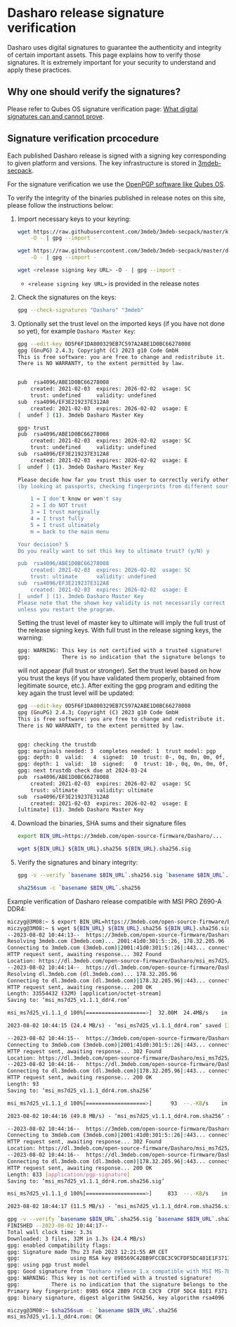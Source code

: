 # Dasharo release signature verification

Dasharo uses digital signatures to guarantee the authenticity and integrity of
certain important assets. This page explains how to verify those signatures.
It is extremely important for your security to understand and apply these
practices.

## Why one should verify the signatures?

Please refer to Qubes OS signature verification page:
[What digital signatures can and cannot prove](https://www.qubes-os.org/security/verifying-signatures/#what-digital-signatures-can-and-cannot-prove).

## Signature verification prcocedure

Each published Dasharo release is signed with a signing key corresponding to
given platform and versions. The key infrastructure is stored in
[3mdeb-secpack](https://github.com/3mdeb/3mdeb-secpack).

For the signature verification we use the
[OpenPGP software like Qubes OS](https://www.qubes-os.org/security/verifying-signatures/#openpgp-software).

To verify the integrity of the binaries published in release notes on this
site, please follow the instructions below:

1. Import necessary keys to your keyring:

    ```bash
    wget https://raw.githubusercontent.com/3mdeb/3mdeb-secpack/master/keys/master-key/3mdeb-master-key.asc \
        -O - | gpg --import -
    ```

    ```bash
    wget https://raw.githubusercontent.com/3mdeb/3mdeb-secpack/master/dasharo/3mdeb-dasharo-master-key.asc  \
        -O - | gpg --import -
    ```

    ```bash
    wget <release signing key URL> -O - | gpg --import -
    ```

    - `<release signing key URL>` is provided in the release notes

2. Check the signatures on the keys:

    ```bash
    gpg --check-signatures "Dasharo" "3mdeb"
    ```

3. Optionally set the trust level on the imported keys (if you have not done
   so yet), for example `Dasharo Master Key`:

    ```bash
    gpg --edit-key 0D5F6F1DA800329EB7C597A2ABE1D0BC66278008
    gpg (GnuPG) 2.4.3; Copyright (C) 2023 g10 Code GmbH
    This is free software: you are free to change and redistribute it.
    There is NO WARRANTY, to the extent permitted by law.


    pub  rsa4096/ABE1D0BC66278008
        created: 2021-02-03  expires: 2026-02-02  usage: SC
        trust: undefined     validity: undefined
    sub  rsa4096/EF3E219237E312A8
        created: 2021-02-03  expires: 2026-02-02  usage: E
    [  undef ] (1). 3mdeb Dasharo Master Key

    gpg> trust
    pub  rsa4096/ABE1D0BC66278008
        created: 2021-02-03  expires: 2026-02-02  usage: SC
        trust: undefined     validity: undefined
    sub  rsa4096/EF3E219237E312A8
        created: 2021-02-03  expires: 2026-02-02  usage: E
    [  undef ] (1). 3mdeb Dasharo Master Key

    Please decide how far you trust this user to correctly verify other users' keys
    (by looking at passports, checking fingerprints from different sources, etc.)

        1 = I don't know or won't say
        2 = I do NOT trust
        3 = I trust marginally
        4 = I trust fully
        5 = I trust ultimately
        m = back to the main menu

    Your decision? 5
    Do you really want to set this key to ultimate trust? (y/N) y

    pub  rsa4096/ABE1D0BC66278008
        created: 2021-02-03  expires: 2026-02-02  usage: SC
        trust: ultimate      validity: undefined
    sub  rsa4096/EF3E219237E312A8
        created: 2021-02-03  expires: 2026-02-02  usage: E
    [  undef ] (1). 3mdeb Dasharo Master Key
    Please note that the shown key validity is not necessarily correct
    unless you restart the program.
    ```

    Setting the trust level of master key to ultimate will imply the full trust
    of the release signing keys. With full trust in the release signing keys,
    the warning:

    ```bash
    gpg: WARNING: This key is not certified with a trusted signature!
    gpg:          There is no indication that the signature belongs to the owner.
    ```

    will not appear (full trust or stronger). Set the trust level based on how
    you trust the keys (if you have validated them properly, obtained from
    legitimate source, etc.). After exiting the gpg program and editing the key
    again the trust level will be updated:

    ```bash
    gpg --edit-key 0D5F6F1DA800329EB7C597A2ABE1D0BC66278008
    gpg (GnuPG) 2.4.3; Copyright (C) 2023 g10 Code GmbH
    This is free software: you are free to change and redistribute it.
    There is NO WARRANTY, to the extent permitted by law.


    gpg: checking the trustdb
    gpg: marginals needed: 3  completes needed: 1  trust model: pgp
    gpg: depth: 0  valid:   4  signed:  10  trust: 0-, 0q, 0n, 0m, 0f, 4u
    gpg: depth: 1  valid:  10  signed:   0  trust: 10-, 0q, 0n, 0m, 0f, 0u
    gpg: next trustdb check due at 2024-03-24
    pub  rsa4096/ABE1D0BC66278008
        created: 2021-02-03  expires: 2026-02-02  usage: SC
        trust: ultimate      validity: ultimate
    sub  rsa4096/EF3E219237E312A8
        created: 2021-02-03  expires: 2026-02-02  usage: E
    [ultimate] (1). 3mdeb Dasharo Master Key
    ```

4. Download the binaries, SHA sums and their signature files

    ```bash
    export BIN_URL=https://3mdeb.com/open-source-firmware/Dasharo/...
    ```

    ```bash
    wget ${BIN_URL} ${BIN_URL}.sha256 ${BIN_URL}.sha256.sig
    ```

5. Verify the signatures and binary integrity:

    ```bash
    gpg -v --verify `basename $BIN_URL`.sha256.sig `basename $BIN_URL`.sha256
    ```

    ```bash
    sha256sum -c `basename $BIN_URL`.sha256
    ```

Example verification of Dasharo release compatible with MSI PRO Z690-A DDR4:

```bash
miczyg@3M08:~ $ export BIN_URL=https://3mdeb.com/open-source-firmware/Dasharo/msi_ms7d25/v1.1.1/msi_ms7d25_v1.1.1_ddr4.rom
miczyg@3M08:~ $ wget ${BIN_URL} ${BIN_URL}.sha256 ${BIN_URL}.sha256.sig
--2023-08-02 10:44:13--  https://3mdeb.com/open-source-firmware/Dasharo/msi_ms7d25/v1.1.1/msi_ms7d25_v1.1.1_ddr4.rom
Resolving 3mdeb.com (3mdeb.com)... 2001:41d0:301:5::26, 178.32.205.96
Connecting to 3mdeb.com (3mdeb.com)|2001:41d0:301:5::26|:443... connected.
HTTP request sent, awaiting response... 302 Found
Location: https://dl.3mdeb.com/open-source-firmware/Dasharo/msi_ms7d25/v1.1.1/msi_ms7d25_v1.1.1_ddr4.rom [following]
--2023-08-02 10:44:14--  https://dl.3mdeb.com/open-source-firmware/Dasharo/msi_ms7d25/v1.1.1/msi_ms7d25_v1.1.1_ddr4.rom
Resolving dl.3mdeb.com (dl.3mdeb.com)... 178.32.205.96
Connecting to dl.3mdeb.com (dl.3mdeb.com)|178.32.205.96|:443... connected.
HTTP request sent, awaiting response... 200 OK
Length: 33554432 (32M) [application/octet-stream]
Saving to: ‘msi_ms7d25_v1.1.1_ddr4.rom’

msi_ms7d25_v1.1.1_d 100%[===================>]  32.00M  24.4MB/s    in 1.3s

2023-08-02 10:44:15 (24.4 MB/s) - ‘msi_ms7d25_v1.1.1_ddr4.rom’ saved [33554432/33554432]

--2023-08-02 10:44:15--  https://3mdeb.com/open-source-firmware/Dasharo/msi_ms7d25/v1.1.1/msi_ms7d25_v1.1.1_ddr4.rom.sha256
Connecting to 3mdeb.com (3mdeb.com)|2001:41d0:301:5::26|:443... connected.
HTTP request sent, awaiting response... 302 Found
Location: https://dl.3mdeb.com/open-source-firmware/Dasharo/msi_ms7d25/v1.1.1/msi_ms7d25_v1.1.1_ddr4.rom.sha256 [following]
--2023-08-02 10:44:16--  https://dl.3mdeb.com/open-source-firmware/Dasharo/msi_ms7d25/v1.1.1/msi_ms7d25_v1.1.1_ddr4.rom.sha256
Connecting to dl.3mdeb.com (dl.3mdeb.com)|178.32.205.96|:443... connected.
HTTP request sent, awaiting response... 200 OK
Length: 93
Saving to: ‘msi_ms7d25_v1.1.1_ddr4.rom.sha256’

msi_ms7d25_v1.1.1_d 100%[===================>]      93  --.-KB/s    in 0s

2023-08-02 10:44:16 (49.8 MB/s) - ‘msi_ms7d25_v1.1.1_ddr4.rom.sha256’ saved [93/93]

--2023-08-02 10:44:16--  https://3mdeb.com/open-source-firmware/Dasharo/msi_ms7d25/v1.1.1/msi_ms7d25_v1.1.1_ddr4.rom.sha256.sig
Connecting to 3mdeb.com (3mdeb.com)|2001:41d0:301:5::26|:443... connected.
HTTP request sent, awaiting response... 302 Found
Location: https://dl.3mdeb.com/open-source-firmware/Dasharo/msi_ms7d25/v1.1.1/msi_ms7d25_v1.1.1_ddr4.rom.sha256.sig [following]
--2023-08-02 10:44:16--  https://dl.3mdeb.com/open-source-firmware/Dasharo/msi_ms7d25/v1.1.1/msi_ms7d25_v1.1.1_ddr4.rom.sha256.sig
Connecting to dl.3mdeb.com (dl.3mdeb.com)|178.32.205.96|:443... connected.
HTTP request sent, awaiting response... 200 OK
Length: 833 [application/pgp-signature]
Saving to: ‘msi_ms7d25_v1.1.1_ddr4.rom.sha256.sig’

msi_ms7d25_v1.1.1_d 100%[===================>]     833  --.-KB/s    in 0s

2023-08-02 10:44:17 (11.5 MB/s) - ‘msi_ms7d25_v1.1.1_ddr4.rom.sha256.sig’ saved [833/833]

gpg -v --verify `basename $BIN_URL`.sha256.sig `basename $BIN_URL`.sha256
FINISHED --2023-08-02 10:44:17--
Total wall clock time: 3.3s
Downloaded: 3 files, 32M in 1.3s (24.4 MB/s)
gpg: enabled compatibility flags:
gpg: Signature made Thu 23 Feb 2023 12:21:55 AM CET
gpg:                using RSA key 89B569C42BB9FCCBC3C9CFDF5DC481E1F371151E
gpg: using pgp trust model
gpg: Good signature from "Dasharo release 1.x compatible with MSI MS-7D25 signing key" [unknown]
gpg: WARNING: This key is not certified with a trusted signature!
gpg:          There is no indication that the signature belongs to the owner.
Primary key fingerprint: 89B5 69C4 2BB9 FCCB C3C9  CFDF 5DC4 81E1 F371 151E
gpg: binary signature, digest algorithm SHA256, key algorithm rsa4096

miczyg@3M08:~ $sha256sum -c `basename $BIN_URL`.sha256
msi_ms7d25_v1.1.1_ddr4.rom: OK
```
